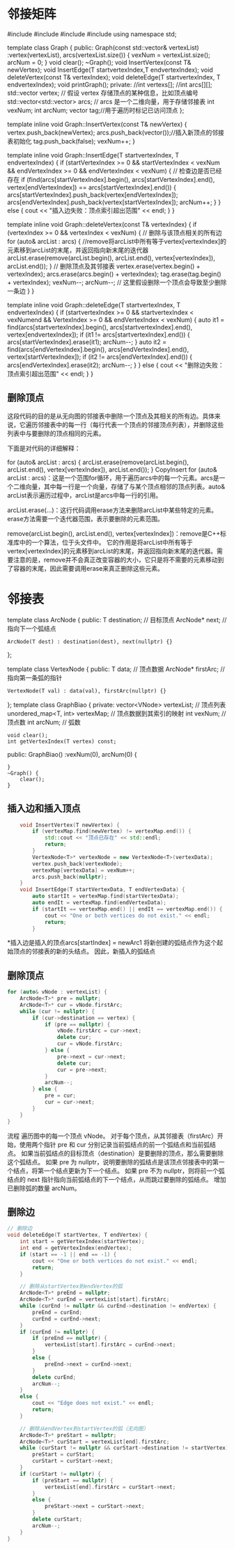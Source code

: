# 邻接矩阵
#include<iostream>
#include<string>
#include<vector>
#include <algorithm>
using namespace std;

template <class T>
class Graph {
public:
	Graph(const std::vector<T>& vertexList) :vertex(vertexList), arcs(vertexList.size()) {
		vexNum = vertexList.size();
		arcNum = 0;
	}
	void clear();
	~Graph();
	void InsertVertex(const T& newVertex);
	void InsertEdge(T startvertexIndex,T endvertexIndex);
	void deleteVertex(const T& vertexIndex);
	void deleteEdge(T startvertexIndex, T endvertexIndex);
	void printGraph();
private:
	//int vertexs[];
	//int arcs[][];
	std::vector<T> vertex; // 假设 vertex 存储顶点的某种信息，比如顶点编号
	std::vector<std::vector<T>> arcs; // arcs 是一个二维向量，用于存储邻接表
	int vexNum;
	int arcNum;
	vector<bool> tag;//用于遍历时标记已访问顶点
};

template<class T>
inline void Graph<T>::InsertVertex(const T& newVertex)
{
	vertex.push_back(newVertex);
	arcs.push_back(vector<T>());//插入新顶点的邻接表初始化
	tag.push_back(false);
	vexNum++;
}

template<class T>
inline void Graph<T>::InsertEdge(T startvertexIndex, T endvertexIndex)
{
	if (startVertexIndex >= 0 && startVertexIndex < vexNum && endVertexIndex >= 0 && endVertexIndex < vexNum) {
		// 检查边是否已经存在
		if (find(arcs[startVertexIndex].begin(), arcs[startVertexIndex].end(), vertex[endVertexIndex]) == arcs[startVertexIndex].end()) {
			arcs[startVertexIndex].push_back(vertex[endVertexIndex]);
			arcs[endVertexIndex].push_back(vertex[startVertexIndex]);
			arcNum++;
		}
	}
	else {
		cout << "插入边失败：顶点索引超出范围" << endl;
	}
}

template<class T>
inline void Graph<T>::deleteVertex(const T& vertexIndex)
{
	if (vertexIndex >= 0 && vertexIndex < vexNum) {
		// 删除与该顶点相关的所有边
		for (auto& arcList : arcs) {
			//remove将arcList中所有等于vertex[vertexIndex]的元素移到arcList的末尾，并返回指向新末尾的迭代器
			arcList.erase(remove(arcList.begin(), arcList.end(), vertex[vertexIndex]), arcList.end());
		}
		// 删除顶点及其邻接表
		vertex.erase(vertex.begin() + vertexIndex);
		arcs.erase(arcs.begin() + vertexIndex);
		tag.erase(tag.begin() + vertexIndex);
		vexNum--;
		arcNum--; // 这里假设删除一个顶点会导致至少删除一条边
	}
}

template<class T>
inline void Graph<T>::deleteEdge(T startvertexIndex, T endvertexIndex)
{
	if (startvertexIndex >= 0 && startvertexIndex < vexNumend && VertexIndex >= 0 && endVertexIndex < vexNum) {
		auto it1 = find(arcs[startvertexIndex].begin(), arcs[startvertexIndex].end(), vertex[endvertexIndex]);
		if (it1 != arcs[startvertexIndex].end()) {
			arcs[startVertexIndex].erase(it1);
			arcNum--;
		}
		auto it2 = find(arcs[endVertexIndex].begin(), arcs[endVertexIndex].end(), vertex[startVertexIndex]);
		if (it2 != arcs[endVertexIndex].end()) {
			arcs[endVertexIndex].erase(it2);
			arcNum--;
		}
	}
	else {
		cout << "删除边失败：顶点索引超出范围" << endl;
	}
}


## 删除顶点
这段代码的目的是从无向图的邻接表中删除一个顶点及其相关的所有边。具体来说，它遍历邻接表中的每一行（每行代表一个顶点的邻接顶点列表），并删除这些列表中与要删除的顶点相同的元素。

下面是对代码的详细解释：

for (auto& arcList : arcs) {
    arcList.erase(remove(arcList.begin(), arcList.end(), vertex[vertexIndex]), arcList.end());
}
CopyInsert
for (auto& arcList : arcs)：这是一个范围for循环，用于遍历arcs中的每一个元素。arcs是一个二维向量，其中每一行是一个向量，存储了与某个顶点相邻的顶点列表。auto& arcList表示遍历过程中，arcList是arcs中每一行的引用。

arcList.erase(...)：这行代码调用erase方法来删除arcList中某些特定的元素。erase方法需要一个迭代器范围，表示要删除的元素范围。

remove(arcList.begin(), arcList.end(), vertex[vertexIndex])：remove是C++标准库中的一个算法，位于<algorithm>头文件中。
它的作用是将arcList中所有等于vertex[vertexIndex]的元素移到arcList的末尾，并返回指向新末尾的迭代器。需要注意的是，remove并不会真正改变容器的大小，它只是将不需要的元素移动到了容器的末尾，因此需要调用erase来真正删除这些元素。


# 邻接表
template <class T>
class ArcNode
{
public:
    T destination;  // 目标顶点
    ArcNode<T>* next;  // 指向下一个弧结点

    ArcNode(T dest) : destination(dest), next(nullptr) {}
};

template <class T>
class VertexNode
{
public:
    T data;  // 顶点数据
    ArcNode<T>* firstArc;  // 指向第一条弧的指针

    VertexNode(T val) : data(val), firstArc(nullptr) {}
};
template <class T>
class GraphBiao
{
private:
    vector<VNode<T>> vertexList; // 顶点列表
    unordered_map<T, int> vertexMap; // 顶点数据到其索引的映射
    int vexNum; // 顶点数
    int arcNum; // 弧数

    void clear();
    int getVertexIndex(T vertex) const;
public:
    GraphBiao() :vexNum(0), arcNum(0) {

    }
    ~Graph() {
        clear();
    }
## 插入边和插入顶点

```c++
    void InsertVertex(T newVertex) {
        if (vertexMap.find(newVertex) != vertexMap.end()) {
            std::cout << "顶点已存在" << std::endl;
            return;
        }
        VertexNode<T>* vertexNode = new VertexNode<T>(vertexData);
        vertex.push_back(vertexNode);
        vertexMap[vertexData] = vexNum++;
        arcs.push_back(nullptr);
    }
    void InsertEdge(T startVertexData, T endVertexData) {
        auto startIt = vertexMap.find(startVertexData);
        auto endIt = vertexMap.find(endVertexData);
        if (startIt == vertexMap.end() || endIt == vertexMap.end()) {
            cout << "One or both vertices do not exist." << endl;
            return;
        }

```
*插入边是插入的顶点arcs[startIndex] = newArc1 将新创建的弧结点作为这个起始顶点的邻接表的新的头结点。
因此，新插入的弧结点
## 删除顶点
```c++
for (auto& vNode : vertexList) {
    ArcNode<T>* pre = nullptr;
    ArcNode<T>* cur = vNode.firstArc;
    while (cur != nullptr) {
        if (cur->destination == vertex) {
            if (pre == nullptr) {
                vNode.firstArc = cur->next;
                delete cur;
                cur = vNode.firstArc;
            } else {
                pre->next = cur->next;
                delete cur;
                cur = pre->next;
            }
            arcNum--;
        } else {
            pre = cur;
            cur = cur->next;
        }
    }
}
```

流程
遍历图中的每一个顶点 vNode。
对于每个顶点，从其邻接表（firstArc）开始，使用两个指针 pre 和 cur 分别记录当前弧结点的前一个弧结点和当前弧结点。
如果当前弧结点的目标顶点（destination）是要删除的顶点，那么需要删除这个弧结点。
如果 pre 为 nullptr，说明要删除的弧结点是该顶点邻接表中的第一个结点，将第一个结点更新为下一个结点。
如果 pre 不为 nullptr，则将前一个弧结点的 next 指针指向当前弧结点的下一个结点，从而跳过要删除的弧结点。
增加已删除弧的数量 arcNum。

## 删除边
```c++
// 删除边
void deleteEdge(T startVertex, T endVertex) {
    int start = getVertexIndex(startVertex);
    int end = getVertexIndex(endVertex);
    if (start == -1 || end == -1) {
        cout << "One or both vertices do not exist." << endl;
        return;
    }

    // 删除从startVertex到endVertex的弧
    ArcNode<T>* preEnd = nullptr;
    ArcNode<T>* curEnd = vertexList[start].firstArc;
    while (curEnd != nullptr && curEnd->destination != endVertex) {
        preEnd = curEnd;
        curEnd = curEnd->next;
    }
    if (curEnd != nullptr) {
        if (preEnd == nullptr) {
            vertexList[start].firstArc = curEnd->next;
        }
        else {
            preEnd->next = curEnd->next;
        }
        delete curEnd;
        arcNum--;
    }
    else {
        cout << "Edge does not exist." << endl;
        return;
    }

    // 删除从endVertex到startVertex的弧（无向图）
    ArcNode<T>* preStart = nullptr;
    ArcNode<T>* curStart = vertexList[end].firstArc;
    while (curStart != nullptr && curStart->destination != startVertex) {
        preStart = curStart;
        curStart = curStart->next;
    }
    if (curStart != nullptr) {
        if (preStart == nullptr) {
            vertexList[end].firstArc = curStart->next;
        }
        else {
            preStart->next = curStart->next;
        }
        delete curStart;
        arcNum--;
    }
}
```